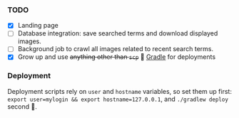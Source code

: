 ### TODO
- [x] Landing page
- [ ] Database integration: save searched terms and download displayed images.
- [ ] Background job to crawl all images related to recent search terms.
- [x] Grow up and use ~~anything other than `scp`~~ :elephant: [Gradle](https://gradle.org) for deployments

### Deployment
Deployment scripts rely on `user` and `hostname` variables, so set them up first: `export user=mylogin && export hostname=127.0.0.1`, and `./gradlew deploy` second :metal:.
